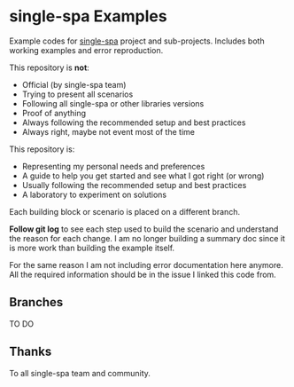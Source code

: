 # single-spa Examples

Example codes for [single-spa](https://github.com/single-spa) project and sub-projects.
Includes both working examples and error reproduction.

This repository is **not**:
* Official (by single-spa team)
* Trying to present all scenarios
* Following all single-spa or other libraries versions
* Proof of anything
* Always following the recommended setup and best practices
* Always right, maybe not event most of the time

This repository is:
* Representing my personal needs and preferences
* A guide to help you get started and see what I got right (or wrong)
* Usually following the recommended setup and best practices
* A laboratory to experiment on solutions

Each building block or scenario is placed on a different branch.

**Follow git log** to see each step used to build the scenario and understand the reason for each
change.
I am no longer building a summary doc since it is more work than building the example itself.

For the same reason I am not including error documentation here anymore.
All the required information should be in the issue I linked this code from.


## Branches

TO DO


## Thanks

To all single-spa team and community.
